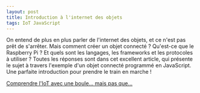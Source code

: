 ```yaml
---
layout: post
title: Introduction à l'internet des objets
tags: IoT JavaScript
---
```


On entend de plus en plus parler de l'internet des objets, et ce n'est pas prêt de s'arrêter. 
Mais comment créer un objet connecté ? Qu'est-ce que le Raspberry Pi ? 
Et quels sont les langages, les frameworks et les protocoles à utiliser ? 
Toutes les réponses sont dans cet excellent article, qui présente le sujet à travers l'exemple d'un objet connecté programmé en JavaScript. 
Une parfaite introduction pour prendre le train en marche !

[Comprendre l'IoT avec une boule… mais pas que...](http://www.technologies-ebusiness.com/enjeux-et-tendances/comprendre-liot-avec-une-boule-mais-pas-que)
